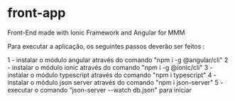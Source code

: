 # front-app
Front-End made with Ionic Framework and Angular for MMM

Para executar a aplicação, os seguintes passos deverão ser feitos :

1 - instalar o módulo angular através do comando "npm i -g @angular/cli"
2 - instalar o módulo ionic através do comando "npm i -g @ionic/cli"
3 - instalar o módulo typescript através do comando "npm i typescript"
4 - instalar o módulo json server através do comando "npm i json-server"
5 - executar o comando "json-server --watch db.json" para iniciar


